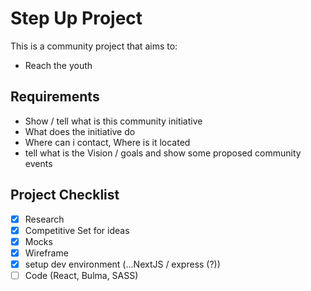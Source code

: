 # Step Up Project
This is a community project that aims to: 

* Reach the youth

## Requirements

* Show / tell what is this community initiative
* What does the initiative do
* Where can i contact, Where is it located
* tell what is the Vision / goals and show some proposed community events

## Project Checklist
- [x] Research
- [x] Competitive Set for ideas
- [x] Mocks
- [x] Wireframe
- [x] setup dev environment (...NextJS / express (?))
- [ ] Code (React, Bulma, SASS)
